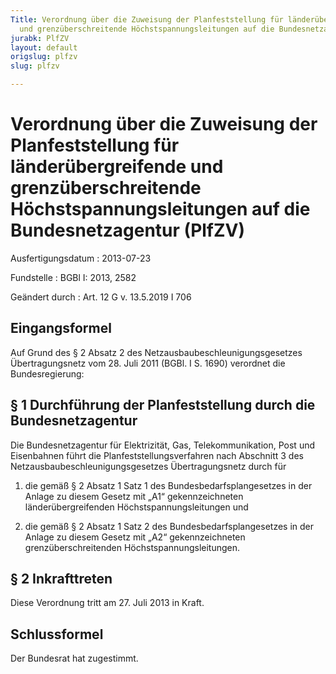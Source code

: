 ```yaml
---
Title: Verordnung über die Zuweisung der Planfeststellung für länderübergreifende
  und grenzüberschreitende Höchstspannungsleitungen auf die Bundesnetzagentur
jurabk: PlfZV
layout: default
origslug: plfzv
slug: plfzv

---
```


# Verordnung über die Zuweisung der Planfeststellung für länderübergreifende und grenzüberschreitende Höchstspannungsleitungen auf die Bundesnetzagentur (PlfZV)

Ausfertigungsdatum
:   2013-07-23

Fundstelle
:   BGBl I: 2013, 2582

Geändert durch
:   Art. 12 G v. 13.5.2019 I 706


## Eingangsformel

Auf Grund des § 2 Absatz 2 des Netzausbaubeschleunigungsgesetzes Übertragungsnetz vom 28. Juli 2011 (BGBl. I S. 1690) verordnet die Bundesregierung:


## § 1 Durchführung der Planfeststellung durch die Bundesnetzagentur

Die Bundesnetzagentur für Elektrizität, Gas, Telekommunikation, Post und Eisenbahnen führt die Planfeststellungsverfahren nach Abschnitt 3 des Netzausbaubeschleunigungsgesetzes Übertragungsnetz durch für

1.  die gemäß § 2 Absatz 1 Satz 1 des Bundesbedarfsplangesetzes in der Anlage zu diesem Gesetz mit „A1“ gekennzeichneten länderübergreifenden Höchstspannungsleitungen und


2.  die gemäß § 2 Absatz 1 Satz 2 des Bundesbedarfsplangesetzes in der Anlage zu diesem Gesetz mit „A2“ gekennzeichneten grenzüberschreitenden Höchstspannungsleitungen.





## § 2 Inkrafttreten

Diese Verordnung tritt am 27. Juli 2013 in Kraft.


## Schlussformel

Der Bundesrat hat zugestimmt.

